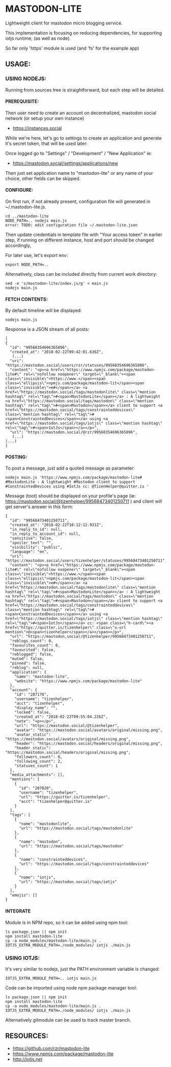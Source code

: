# MASTODON-LITE #

Lightweight client for mastodon micro blogging service.

This implementation is focusing on reducing dependencies,
for supporting iotjs runtime, (as well as node).

So far only 'https' module is used (and 'fs' for the example app)


## USAGE: ##


### USING NODEJS: ###

Running from sources tree is straightforward, but each step will be detailed.


#### PREREQUISITE: ###

Then user need to create an account on decentralized, mastodon social network (or setup your own instance)

* https://instances.social

While we're here, let's go to settings to create an application and generate it's secret token, that will be used later:

Once logged go to "Settings" / "Development" / "New Application" ie:
* https://mastodon.social/settings/applications/new

Then just set application name to "mastodon-lite" or any name of your choice, other fields can be skipped.


#### CONFIGURE: ####

On first run, if not already present, configuration file will generated in ~/.mastodon-lite.js.

```
cd ../mastodon-lite
NODE_PATH=.. nodejs main.js
error: TODO: edit configuration file ~/.mastodon-lite.json
```

Then update credentials in template file with "Your access token" in earlier step,
if running on different instance, host and port should be changed accordingly,


For later use, let's export env:

```
export NODE_PATH=..
```

Alternatively, class can be included directly from current work directory:

```
sed -e 's/mastodon-lite/index.js/g' < main.js
nodejs main.js
```


#### FETCH CONTENTS: ####

By default timeline will be displayed:

```
nodejs main.js
```

Response is a JSON stream of all posts:

```
[
{
  "id": "99568354696365896",
  "created_at": "2018-02-22T09:42:01.636Z",
   (...)
  "uri": "https://mastodon.social/users/rzr/statuses/99568354696365896",
  "content": "<p><a href=\"https://www.npmjs.com/package/mastodon-lite#\" rel=\"nofollow noopener\" target=\"_blank\"><span class=\"invisible\">https://www.</span><span class=\"ellipsis\">npmjs.com/package/mastodon-lit</span><span class=\"invisible\">e#</span></a> <a href=\"https://mastodon.social/tags/mastodonlite\" class=\"mention hashtag\" rel=\"tag\">#<span>MastodonLite</span></a> : A lightweight <a href=\"https://mastodon.social/tags/mastodon\" class=\"mention hashtag\" rel=\"tag\">#<span>Mastodon</span></a> client to support <a href=\"https://mastodon.social/tags/constrainteddevices\" class=\"mention hashtag\" rel=\"tag\">#<span>ConstraintedDevices</span></a> using <a href=\"https://mastodon.social/tags/iotjs\" class=\"mention hashtag\" rel=\"tag\">#<span>IotJs</span></a></p>",
  "url": "https://mastodon.social/@rzr/99568354696365896",
   (...)
(...)
]
```


#### POSTING: ####

To post a message, just add a quoted message as parameter:

```
nodejs main.js 'https://www.npmjs.com/package/mastodon-lite# #MastodonLite : A lightweight #Mastodon client to support #ConstraintedDevices using #IotJs cc: @TizenHelper@quitter.is '
```

Message (toot) should be displayed on your profile's page (ie: https://mastodon.social/@tizenhelper/99568473401250711 )
and client will get server's answer in this form:

```
{
  "id": "99568473401250711",
  "created_at": "2018-02-22T10:12:12.931Z",
  "in_reply_to_id": null,
  "in_reply_to_account_id": null,
  "sensitive": false,
  "spoiler_text": "",
  "visibility": "public",
  "language": "en",
  "uri": "https://mastodon.social/users/tizenhelper/statuses/99568473401250711",
  "content": "<p><a href=\"https://www.npmjs.com/package/mastodon-lite#\" rel=\"nofollow noopener\" target=\"_blank\"><span class=\"invisible\">https://www.</span><span class=\"ellipsis\">npmjs.com/package/mastodon-lit</span><span class=\"invisible\">e#</span></a> <a href=\"https://mastodon.social/tags/mastodonlite\" class=\"mention hashtag\" rel=\"tag\">#<span>MastodonLite</span></a> : A lightweight <a href=\"https://mastodon.social/tags/mastodon\" class=\"mention hashtag\" rel=\"tag\">#<span>Mastodon</span></a> client to support <a href=\"https://mastodon.social/tags/constrainteddevices\" class=\"mention hashtag\" rel=\"tag\">#<span>ConstraintedDevices</span></a> using <a href=\"https://mastodon.social/tags/iotjs\" class=\"mention hashtag\" rel=\"tag\">#<span>IotJs</span></a> cc: <span class=\"h-card\"><a href=\"https://quitter.is/tizenhelper\" class=\"u-url mention\">@<span>tizenhelper</span></a></span></p>",
  "url": "https://mastodon.social/@tizenhelper/99568473401250711",
  "reblogs_count": 0,
  "favourites_count": 0,
  "favourited": false,
  "reblogged": false,
  "muted": false,
  "pinned": false,
  "reblog": null,
  "application": {
    "name": "mastodon-lite",
    "website": "https://www.npmjs.com/package/mastodon-lite"
  },
  "account": {
    "id": "287178",
    "username": "tizenhelper",
    "acct": "tizenhelper",
    "display_name": "",
    "locked": false,
    "created_at": "2018-02-22T09:55:04.226Z",
    "note": "<p></p>",
    "url": "https://mastodon.social/@tizenhelper",
    "avatar": "https://mastodon.social/avatars/original/missing.png",
    "avatar_static": "https://mastodon.social/avatars/original/missing.png",
    "header": "https://mastodon.social/headers/original/missing.png",
    "header_static": "https://mastodon.social/headers/original/missing.png",
    "followers_count": 0,
    "following_count": 2,
    "statuses_count": 1
  },
  "media_attachments": [],
  "mentions": [
    {
      "id": "287020",
      "username": "tizenhelper",
      "url": "https://quitter.is/tizenhelper",
      "acct": "tizenhelper@quitter.is"
    }
  ],
  "tags": [
    {
      "name": "mastodonlite",
      "url": "https://mastodon.social/tags/mastodonlite"
    },
    {
      "name": "mastodon",
      "url": "https://mastodon.social/tags/mastodon"
    },
    {
      "name": "constrainteddevices",
      "url": "https://mastodon.social/tags/constrainteddevices"
    },
    {
      "name": "iotjs",
      "url": "https://mastodon.social/tags/iotjs"
    }
  ],
  "emojis": []
}
```


#### INTEGRATE ####

Module is in NPM repo, so it can be added using npm tool:

```
ls package.json || npm init
npm install mastodon-lite
cp -a node_modules/mastodon-lite/main.js .
IOTJS_EXTRA_MODULE_PATH=./node_modules/ iotjs ./main.js
```


### USING IOTJS: ###

It's very similar to nodejs, just the PATH environment variable is changed:

```
IOTJS_EXTRA_MODULE_PATH=.. iotjs main.js
```

Code can be imported using node npm package manager tool:

```
ls package.json || npm init
npm install mastodon-lite
cp -a node_modules/mastodon-lite/main.js .
IOTJS_EXTRA_MODULE_PATH=./node_modules/ iotjs ./main.js
```

Alternatively gitmodule can be used to track master branch.


## RESOURCES: ##

* https://github.com/rzr/mastodon-lite
* https://www.npmjs.com/package/mastodon-lite
* http://iotjs.net
